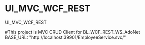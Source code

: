 # UI_MVC_WCF_REST
UI_MVC_WCF_REST 

#This project is MVC CRUD Client for BL_WCF_REST_WS_AdoNet
BASE_URL: "http://localhost:39901/EmployeeService.svc/"
